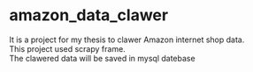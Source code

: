 # amazon_data_clawer
It is a project  for my thesis to clawer Amazon internet shop data.<br>
This project used scrapy frame.<br>
The clawered data will be saved in mysql datebase<br>
